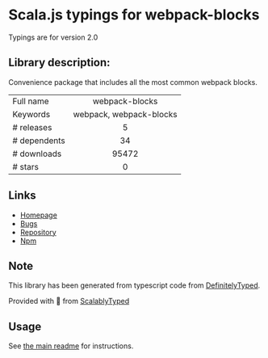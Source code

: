 
# Scala.js typings for webpack-blocks

Typings are for version 2.0

## Library description:
Convenience package that includes all the most common webpack blocks.

|                    |                 |
| ------------------ | :-------------: |
| Full name          | webpack-blocks |
| Keywords           | webpack, webpack-blocks |
| # releases         | 5 |
| # dependents       | 34 |
| # downloads        | 95472 |
| # stars            | 0 |

## Links
- [Homepage](https://github.com/andywer/webpack-blocks#readme)
- [Bugs](https://github.com/andywer/webpack-blocks/issues)
- [Repository](https://github.com/andywer/webpack-blocks)
- [Npm](https://www.npmjs.com/package/webpack-blocks)
    


## Note
This library has been generated from typescript code from [DefinitelyTyped](https://definitelytyped.org).

Provided with :purple_heart: from [ScalablyTyped](https://github.com/oyvindberg/ScalablyTyped)

## Usage
See [the main readme](../../readme.md) for instructions.


